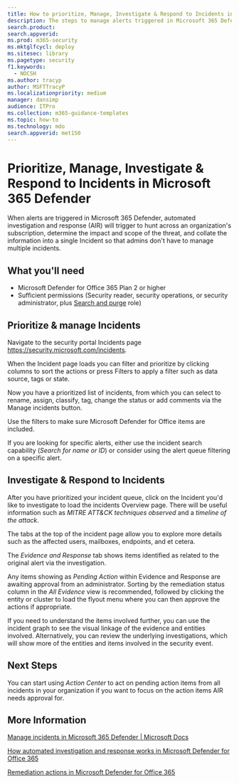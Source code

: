 ```yaml
---
title: How to prioritize, Manage, Investigate & Respond to Incidents in Microsoft 365 Defender
description: The steps to manage alerts triggered in Microsoft 365 Defender. Automated investigation and response (AIR) hunt across the subscription and determines the impact and scope of a threat, and combines the information into a single Incident.
search.product: 
search.appverid: 
ms.prod: m365-security
ms.mktglfcycl: deploy
ms.sitesec: library
ms.pagetype: security
f1.keywords: 
  - NOCSH
ms.author: tracyp
author: MSFTTracyP
ms.localizationpriority: medium
manager: dansimp
audience: ITPro
ms.collection: m365-guidance-templates
ms.topic: how-to
ms.technology: mdo
search.appverid: met150
---
```


# Prioritize, Manage, Investigate & Respond to Incidents in Microsoft 365 Defender

When alerts are triggered in Microsoft 365 Defender, automated investigation and response (AIR) will trigger to hunt across an organization's subscription, determine the impact and scope of the threat, and collate the information into a single Incident so that admins don't have to manage multiple incidents.

## What you'll need

- Microsoft Defender for Office 365 Plan 2 or higher
- Sufficient permissions (Security reader, security operations, or security administrator, plus [Search and purge](../permissions-microsoft-365-security-center.md) role)

## Prioritize & manage Incidents

Navigate to the security portal Incidents page https://security.microsoft.com/incidents.

When the Incident page loads you can filter and prioritize by clicking columns to sort the actions or press Filters to apply a filter such as data source, tags or state.

Now you have a prioritized list of incidents, from which you can select to rename, assign, classify, tag, change the status or add comments via the Manage incidents button.

Use the filters to make sure Microsoft Defender for Office items are included.

If you are looking for specific alerts, either use the incident search capability (*Search for name or ID*) or consider using the alert queue filtering on a specific alert.

## Investigate & Respond to Incidents

After you have prioritized your incident queue, click on the Incident you'd like to investigate to load the incidents Overview page. There will be useful information such as *MITRE ATT&CK techniques observed* and a *timeline of the attack*.

The tabs at the top of the incident page allow you to explore more details such as the affected users, mailboxes, endpoints, and et cetera.

The *Evidence and Response* tab shows items identified as related to the original alert via the investigation.

Any items showing as *Pending Action* within Evidence and Response are awaiting approval from an administrator.  Sorting by the remediation status column in the *All Evidence* view is recommended, followed by clicking the entity or cluster to load the flyout menu where you can then approve the actions if appropriate.

If you need to understand the items involved further, you can use the incident graph to see the visual linkage of the evidence and entities involved. Alternatively, you can review the underlying investigations, which will show more of the entities and items involved in the security event.

## Next Steps

You can start using *Action Center* to act on pending action items from all incidents in your organization if you want to focus on the action items AIR needs approval for.  

## More Information

[Manage incidents in Microsoft 365 Defender | Microsoft Docs](../../defender/manage-incidents.md)

[How automated investigation and response works in Microsoft Defender for Office 365](../automated-investigation-response-office.md)

[Remediation actions in Microsoft Defender for Office 365](../air-remediation-actions.md)